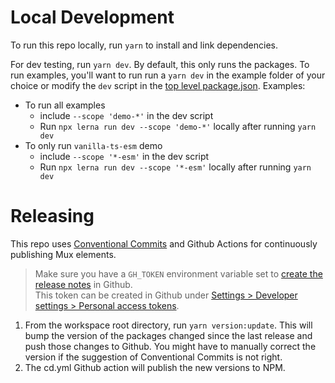 # Local Development

To run this repo locally, run `yarn` to install and link dependencies.

For dev testing, run `yarn dev`. By default, this only runs the packages.
To run examples, you'll want to run run a `yarn dev` in the example folder of your choice or modify the `dev` script in the [top level package.json](./package.json).
Examples:

- To run all examples
  - include `--scope 'demo-*'` in the dev script
  - Run `npx lerna run dev --scope 'demo-*'` locally after running `yarn dev`
- To only run `vanilla-ts-esm` demo
  - include `--scope '*-esm'` in the dev script
  - Run `npx lerna run dev --scope '*-esm'` locally after running `yarn dev`

# Releasing

This repo uses [Conventional Commits](https://www.conventionalcommits.org/en/v1.0.0/)
and Github Actions for continuously publishing Mux elements.

> Make sure you have a `GH_TOKEN` environment variable set to [create the release notes](https://github.com/lerna/lerna/tree/main/commands/version#--create-release-type) in Github.  
> This token can be created in Github under [Settings > Developer settings > Personal access tokens](https://github.com/settings/tokens).

1. From the workspace root directory, run `yarn version:update`.
   This will bump the version of the packages changed since the last release and push those changes to Github.
   You might have to manually correct the version if the suggestion of Conventional Commits is not right.
2. The cd.yml Github action will publish the new versions to NPM.
